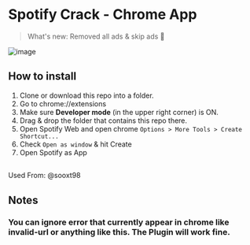# Spotify Crack - Chrome App

> What's new: Removed all ads & skip ads 🎉


![image](https://user-images.githubusercontent.com/13378059/109779378-dc420f00-7c40-11eb-8542-e35e9ce022ed.png)


## How to install

1. Clone or download this repo into a folder.
1. Go to chrome://extensions
2. Make sure **Developer mode** (in the upper right corner) is ON.
3. Drag & drop the folder that contains this repo there.
4. Open Spotify Web and open chrome `Options > More Tools > Create Shortcut...`
5. Check `Open as window` & hit Create
6. Open Spotify as App

##
Used From: @sooxt98

## Notes
### You can ignore error that currently appear in chrome like invalid-url or anything like this. The Plugin will work fine.

